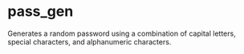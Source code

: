 # pass_gen
Generates a random password using a combination of capital letters, special characters, and alphanumeric characters. 
